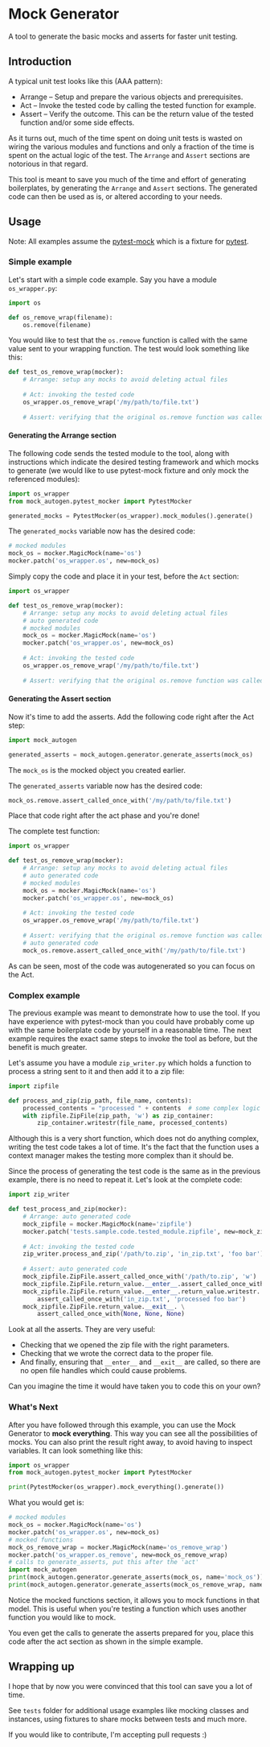 # Mock Generator
A tool to generate the basic mocks and asserts for faster unit testing. 

## Introduction
A typical unit test looks like this (AAA pattern):
* Arrange – Setup and prepare the various objects and prerequisites.
* Act – Invoke the tested code by calling the tested function for example.
* Assert – Verify the outcome. This can be the return value of the tested 
function and/or some side effects.

As it turns out, much of the time spent on doing unit tests is wasted on wiring
the various modules and functions and only a fraction of the time is spent on
the actual logic of the test. The `Arrange` and `Assert` sections are notorious
in that regard. 

This tool is meant to save you much of the time and effort of generating 
boilerplates, by generating the `Arrange` and `Assert` sections. 
The generated code can then be used as is, or altered according to your needs.

## Usage
Note: All examples assume the 
[pytest-mock](https://pypi.org/project/pytest-mock/) which is a fixture for
[pytest](https://pypi.org/project/pytest/). 

### Simple example
Let's start with a simple code example. Say you have a module `os_wrapper.py`:
```python
import os 

def os_remove_wrap(filename):
    os.remove(filename)
```
You would like to test that the `os.remove` function is called with the same
value sent to your wrapping function. The test would look something like this:
```python
def test_os_remove_wrap(mocker):
    # Arrange: setup any mocks to avoid deleting actual files
    
    # Act: invoking the tested code
    os_wrapper.os_remove_wrap('/my/path/to/file.txt')
    
    # Assert: verifying that the original os.remove function was called
```

#### Generating the Arrange section
The following code sends the tested module to the tool, along with instructions 
which indicate the desired testing framework and which mocks to generate
(we would like to use pytest-mock fixture and only mock the referenced 
modules):   

```python
import os_wrapper
from mock_autogen.pytest_mocker import PytestMocker

generated_mocks = PytestMocker(os_wrapper).mock_modules().generate() 
```
The `generated_mocks` variable now has the desired code: 
```python
# mocked modules
mock_os = mocker.MagicMock(name='os')
mocker.patch('os_wrapper.os', new=mock_os)
```
Simply copy the code and place it in your test, before the `Act` section: 
```python
import os_wrapper

def test_os_remove_wrap(mocker):
    # Arrange: setup any mocks to avoid deleting actual files
    # auto generated code
    # mocked modules
    mock_os = mocker.MagicMock(name='os')
    mocker.patch('os_wrapper.os', new=mock_os)
    
    # Act: invoking the tested code
    os_wrapper.os_remove_wrap('/my/path/to/file.txt')
    
    # Assert: verifying that the original os.remove function was called
```

#### Generating the Assert section
Now it's time to add the asserts. Add the following code right after the Act 
step:
```python
import mock_autogen

generated_asserts = mock_autogen.generator.generate_asserts(mock_os)
```
The `mock_os` is the mocked object you created earlier.

The `generated_asserts` variable now has the desired code: 
```python
mock_os.remove.assert_called_once_with('/my/path/to/file.txt')
```
Place that code right after the act phase and you're done!

The complete test function:
```python
import os_wrapper

def test_os_remove_wrap(mocker):
    # Arrange: setup any mocks to avoid deleting actual files
    # auto generated code
    # mocked modules
    mock_os = mocker.MagicMock(name='os')
    mocker.patch('os_wrapper.os', new=mock_os)
    
    # Act: invoking the tested code
    os_wrapper.os_remove_wrap('/my/path/to/file.txt')
    
    # Assert: verifying that the original os.remove function was called
    # auto generated code
    mock_os.remove.assert_called_once_with('/my/path/to/file.txt')
```
As can be seen, most of the code was autogenerated so you can focus on the Act.

### Complex example
The previous example was meant to demonstrate how to use the tool. If you have
experience with pytest-mock than you could have probably come up with the same
boilerplate code by yourself in a reasonable time. The next example requires 
the exact same steps to invoke the tool as before, but the benefit is much 
greater.  

Let's assume you have a module `zip_writer.py` which holds a function to
process a string sent to it and then add it to a zip file:
```python
import zipfile

def process_and_zip(zip_path, file_name, contents):
    processed_contents = "processed " + contents  # some complex logic
    with zipfile.ZipFile(zip_path, 'w') as zip_container:
        zip_container.writestr(file_name, processed_contents)
```
Although this is a very short function, which does not do anything complex, 
writing the test code takes a lot of time. It's the fact that the function uses
a context manager makes the testing more complex than it should be. 

Since the process of generating the test code is the same as in the previous 
example, there is no need to repeat it. Let's look at the complete code:
```python
import zip_writer

def test_process_and_zip(mocker):
    # Arrange: auto generated code 
    mock_zipfile = mocker.MagicMock(name='zipfile')
    mocker.patch('tests.sample.code.tested_module.zipfile', new=mock_zipfile)
    
    # Act: invoking the tested code
    zip_writer.process_and_zip('/path/to.zip', 'in_zip.txt', 'foo bar')
    
    # Assert: auto generated code
    mock_zipfile.ZipFile.assert_called_once_with('/path/to.zip', 'w')
    mock_zipfile.ZipFile.return_value.__enter__.assert_called_once_with()
    mock_zipfile.ZipFile.return_value.__enter__.return_value.writestr. \
        assert_called_once_with('in_zip.txt', 'processed foo bar')
    mock_zipfile.ZipFile.return_value.__exit__. \
        assert_called_once_with(None, None, None)
```
Look at all the asserts. They are very useful: 
* Checking that we opened the zip file with the right parameters.
* Checking that we wrote the correct data to the proper file.
* And finally, ensuring that `__enter__` and `__exit__` are called, so there 
are no open file handles which could cause problems.

Can you imagine the time it would have taken you to code this on your own?

### What's Next
After you have followed through this example, you can use the Mock Generator 
to **mock everything**. This way you can see all the possibilities of mocks. You 
can also print the result right away, to avoid having to inspect variables. 
It can look something like this:
```python
import os_wrapper
from mock_autogen.pytest_mocker import PytestMocker

print(PytestMocker(os_wrapper).mock_everything().generate()) 
```
What you would get is:
```python
# mocked modules
mock_os = mocker.MagicMock(name='os')
mocker.patch('os_wrapper.os', new=mock_os)
# mocked functions
mock_os_remove_wrap = mocker.MagicMock(name='os_remove_wrap')
mocker.patch('os_wrapper.os_remove', new=mock_os_remove_wrap)
# calls to generate_asserts, put this after the 'act'
import mock_autogen
print(mock_autogen.generator.generate_asserts(mock_os, name='mock_os'))
print(mock_autogen.generator.generate_asserts(mock_os_remove_wrap, name='mock_os_remove_wrap'))
```
Notice the mocked functions section, it allows you to mock functions in
that model. This is useful when you're testing a function which uses
another function you would like to mock.

You even get the calls to generate the asserts prepared for you, place
this code after the act section as shown in the simple example. 

## Wrapping up
I hope that by now you were convinced that this tool can save you a lot of 
time. 

See `tests` folder for additional usage examples like mocking classes and 
instances, using fixtures to share mocks between tests and much more.

If you would like to contribute, I'm accepting pull requests :)
